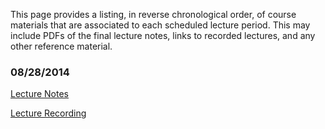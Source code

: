<!--
.. title: Course Materials
.. slug: index
.. date: 2014-08-29 11:24:22 UTC-05:00
-->

This page provides a listing, in reverse chronological order, of course materials that are associated to
each scheduled lecture period.  This may include PDFs of the final lecture notes, links to recorded lectures, 
and any other reference material.

### 08/28/2014

[Lecture Notes](/notes/08-28-2014.pdf)

<a href="https://www.youtube.com/watch?v=ZaFDhoncLBU&list=PLyQr4689RR7BNP9HEMbiJeB2vA2ZrD4Pp" target="blank_">Lecture Recording</a>


